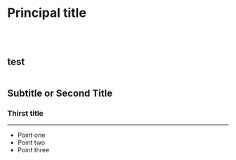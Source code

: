 # Principal title
<br> </br>
## test

```markdown
```
##  Subtitle or Second Title



### Thirst title

---

* Point one
* Point two
* Point three
